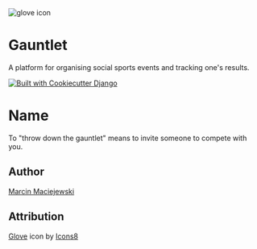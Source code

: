 <picture>
  <source media="(prefers-color-scheme: dark)" srcset="https://img.icons8.com/ios-filled/100/FFFFFF/hockey-glove.png">
  <source media="(prefers-color-scheme: light)" srcset="https://img.icons8.com/ios-filled/100/hockey-glove.png">
  <img alt="glove icon" src="https://img.icons8.com/ios-filled/100/hockey-glove.png">
</picture>

# Gauntlet
A platform for organising social sports events and tracking one's results.

[![Built with Cookiecutter Django](https://img.shields.io/badge/built%20with-Cookiecutter%20Django-ff69b4.svg?logo=cookiecutter)](https://github.com/cookiecutter/cookiecutter-django/)

# Name
To "throw down the gauntlet" means to invite someone to compete with you.
## Author
[Marcin Maciejewski](https://github.com/mmacieje/)

## Attribution
[Glove](https://icons8.com/icon/WIHhUgmcoIyB/hockey-glove) icon by [Icons8](https://icons8.com)
